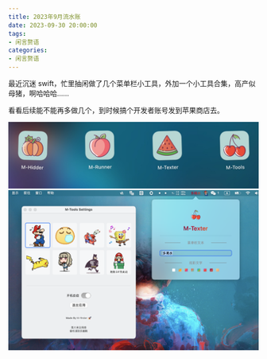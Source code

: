 ```yaml
---
title: 2023年9月流水账
date: 2023-09-30 20:00:00
tags:
- 闲言赘语
categories:
- 闲言赘语
---
```


最近沉迷 swift，忙里抽闲做了几个菜单栏小工具，外加一个小工具合集，高产似母猪，啊哈哈哈……

看看后续能不能再多做几个，到时候搞个开发者账号发到苹果商店去。

![M系列](/gallery/world/family.jpg)
![M-Tools](/gallery/world/M-tools.jpg)